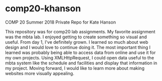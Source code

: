 # comp20-khanson
COMP 20 Summer 2018 Private Repo for Kate Hanson

This repository was for comp20 lab assignments.
My favorite assignment was the mbta lab. I enjoyed getting to create something so visual and useful.
From day 1, I've definitely grown. I learned so much about web design and I would love to continue doing it.
The most important thing I learned was probably being able to access data from online and use it for my own projects. Using XMLHttpRequest, I could open data useful to the mbta system like the schedule and facilities and display that information in my project.
Moving forward, I would like to learn more about making websites more visually appealing.
